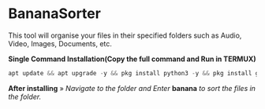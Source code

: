 # BananaSorter
This tool will organise your files in their specified folders such as Audio, Video, Images, Documents, etc.

<b>Single Command Installation(Copy the full command and Run in TERMUX)</b>

```jsx
apt update && apt upgrade -y && pkg install python3 -y && pkg install git -y && git clone https://github.com/k1ushal/BananaSorter && echo "python3 $HOME/BananaSorter/banana.py" >> $PREFIX/bin/banana && chmod +x $PREFIX/bin/banana && echo -e "\e[1;36m Banana is now successfully installed in your device.\n Now, Just open the folder using cd <folderpath> and\n Enter\e[1;33m banana\e[1;36m to organise the files."
```
<b>After installing</b>
» <i>Navigate to the folder and Enter</i> <b>banana</b> <i>to sort the files in the folder.</i>
